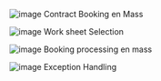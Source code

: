 ![image](https://github.com/user-attachments/assets/a4964638-01e6-47b4-a2b7-be6cad672104)
Contract Booking en Mass

![image](https://github.com/user-attachments/assets/5994f53d-e52d-465b-815d-109a5ffc6e1d)
Work sheet Selection

![image](https://github.com/user-attachments/assets/a85d9208-d5a8-45ca-859e-da705e4774ca)
Booking processing en mass

![image](https://github.com/user-attachments/assets/5459d51f-e726-4374-ac80-be3da63ef58c)
Exception Handling
